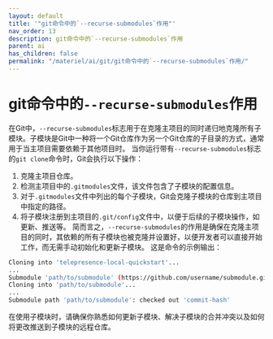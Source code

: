 ```yaml
---
layout: default
title: '"git命令中的`--recurse-submodules`作用"'
nav_order: 13
description: git命令中的`--recurse-submodules`作用
parent: ai
has_children: false
permalink: "/materiel/ai/git/git命令中的`--recurse-submodules`作用/"
---
```


# git命令中的`--recurse-submodules`作用

在Git中，`--recurse-submodules`标志用于在克隆主项目的同时递归地克隆所有子模块。子模块是Git中一种将一个Git仓库作为另一个Git仓库的子目录的方式，通常用于当主项目需要依赖于其他项目时。
当你运行带有`--recurse-submodules`标志的`git clone`命令时，Git会执行以下操作：

1. 克隆主项目仓库。
2. 检测主项目中的`.gitmodules`文件，该文件包含了子模块的配置信息。
3. 对于`.gitmodules`文件中列出的每个子模块，Git会克隆子模块的仓库到主项目中指定的路径。
4. 将子模块注册到主项目的`.git/config`文件中，以便于后续的子模块操作，如更新、推送等。
简而言之，`--recurse-submodules`的作用是确保在克隆主项目的同时，其依赖的所有子模块也被克隆并设置好，以便开发者可以直接开始工作，而无需手动初始化和更新子模块。
这是命令的示例输出：

```sh
Cloning into 'telepresence-local-quickstart'...
...
Submodule 'path/to/submodule' (https://github.com/username/submodule.git) registered for path 'path/to/submodule'
Cloning into 'path/to/submodule'...
...
Submodule path 'path/to/submodule': checked out 'commit-hash'
```

在使用子模块时，请确保你熟悉如何更新子模块、解决子模块的合并冲突以及如何将更改推送到子模块的远程仓库。
